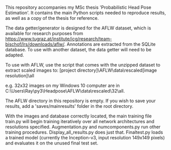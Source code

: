 This repository accompanies my MSc thesis 'Probabilistic Head Pose Estimation'. It contains the main Python scripts needed to reproduce results, as well as a copy of the thesis for reference.

The data getter/generator is designed for the AFLW dataset, which is available for research purposes from https://www.tugraz.at/institute/icg/research/team-bischof/lrs/downloads/aflw/.
Annotations are extracted from the SQLite database. To use with another dataset, the data getter will need to be adapted.

To use with AFLW, use the script that comes with the unzipped dataset to extract scaled images to:
[project directory]\AFLW\data\rescaled\[image resolution]\all

e.g. 32x32 images on my Windows 10 computer are in C:\Users\Ray\py3\Headpose\AFLW\data\rescaled\32\all.

The AFLW directory in this repository is empty. If you wish to save your results, add a 'saves/mainresults' folder in the root directory.

With the images and database correctly located, the main training file train.py will begin training iteratively over all network architectures and resolutions specified.
Augmentation.py and numcomponents.py run other training procedures.
Display_all_results.py does just that.
Finaltest.py loads a trained model (currently the Inception-v3, input resolution 149x149 pixels) and evaluates it on the unused final test set.
